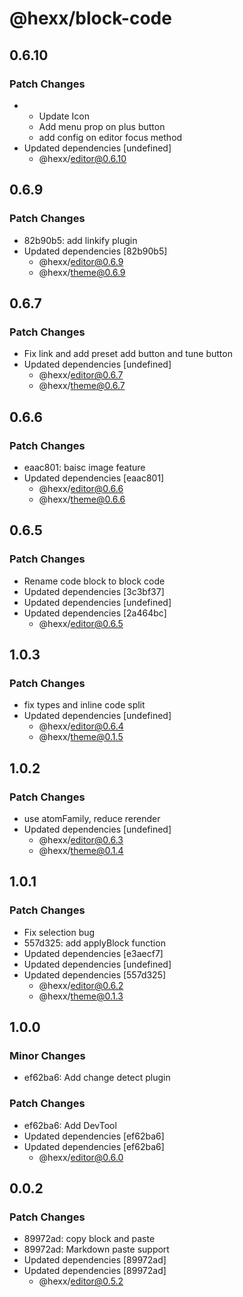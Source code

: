 # @hexx/block-code

## 0.6.10

### Patch Changes

- - Update Icon
  - Add menu prop on plus button
  - add config on editor focus method
- Updated dependencies [undefined]
  - @hexx/editor@0.6.10

## 0.6.9

### Patch Changes

- 82b90b5: add linkify plugin
- Updated dependencies [82b90b5]
  - @hexx/editor@0.6.9
  - @hexx/theme@0.6.9

## 0.6.7

### Patch Changes

- Fix link and add preset add button and tune button
- Updated dependencies [undefined]
  - @hexx/editor@0.6.7
  - @hexx/theme@0.6.7

## 0.6.6

### Patch Changes

- eaac801: baisc image feature
- Updated dependencies [eaac801]
  - @hexx/editor@0.6.6
  - @hexx/theme@0.6.6

## 0.6.5

### Patch Changes

- Rename code block to block code
- Updated dependencies [3c3bf37]
- Updated dependencies [undefined]
- Updated dependencies [2a464bc]
  - @hexx/editor@0.6.5

## 1.0.3

### Patch Changes

- fix types and inline code split
- Updated dependencies [undefined]
  - @hexx/editor@0.6.4
  - @hexx/theme@0.1.5

## 1.0.2

### Patch Changes

- use atomFamily, reduce rerender
- Updated dependencies [undefined]
  - @hexx/editor@0.6.3
  - @hexx/theme@0.1.4

## 1.0.1

### Patch Changes

- Fix selection bug
- 557d325: add applyBlock function
- Updated dependencies [e3aecf7]
- Updated dependencies [undefined]
- Updated dependencies [557d325]
  - @hexx/editor@0.6.2
  - @hexx/theme@0.1.3

## 1.0.0

### Minor Changes

- ef62ba6: Add change detect plugin

### Patch Changes

- ef62ba6: Add DevTool
- Updated dependencies [ef62ba6]
- Updated dependencies [ef62ba6]
  - @hexx/editor@0.6.0

## 0.0.2

### Patch Changes

- 89972ad: copy block and paste
- 89972ad: Markdown paste support
- Updated dependencies [89972ad]
- Updated dependencies [89972ad]
  - @hexx/editor@0.5.2
